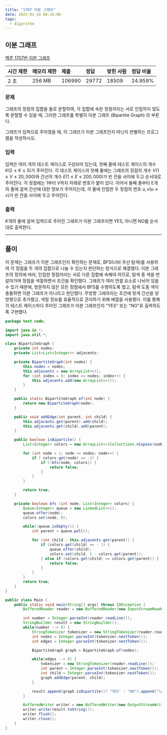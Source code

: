 ```yaml
---
title: "1707 이분 그래프"
date: 2025-01-24 00:34:00
tags: 
  - Algorithm
---
```



## 이분 그래프

[백준 1707번 이분 그래프](https://www.acmicpc.net/problem/1707)

| 시간 제한 | 메모리 제한 | 제출     | 정답    | 맞힌 사람 | 정답 비율   |
|:------|:-------|:-------|:------|:------|:--------|
| 2 초   | 256 MB | 106990 | 29772 | 18509 | 24.959% |

### 문제

그래프의 정점의 집합을 둘로 분할하여, 
각 집합에 속한 정점끼리는 서로 인접하지 않도록 분할할 수 있을 때, 
그러한 그래프를 특별히 이분 그래프 (Bipartite Graph) 라 부른다.

그래프가 입력으로 주어졌을 때, 
이 그래프가 이분 그래프인지 아닌지 판별하는 프로그램을 작성하시오.

### 입력

입력은 여러 개의 테스트 케이스로 구성되어 있는데, 
첫째 줄에 테스트 케이스의 개수 $K(2 ≤ K ≤ 5)$가 주어진다. 
각 테스트 케이스의 첫째 줄에는 그래프의 정점의 개수 $V(1 ≤ V ≤ 20,000)$와 간선의 개수 $E(1 ≤ E ≤ 200,000)$가 빈 칸을 사이에 두고 순서대로 주어진다. 
각 정점에는 1부터 $V$까지 차례로 번호가 붙어 있다. 
이어서 둘째 줄부터 E개의 줄에 걸쳐 간선에 대한 정보가 주어지는데,
각 줄에 인접한 두 정점의 번호 $u, v (u ≠ v)$가 빈 칸을 사이에 두고 주어진다.

### 출력

$K$개의 줄에 걸쳐 입력으로 주어진 그래프가 이분 그래프이면 YES, 아니면 NO를 순서대로 출력한다.

---

## 풀이

이 문제는 그래프가 이분 그래프인지 확인하는 문제로, 
BFS(너비 우선 탐색)를 사용하여 각 정점을 두 개의 집합으로 나눌 수 있는지 판단하는 방식으로 해결했다.
이분 그래프의 정의에 따라, 인접한 정점끼리는 서로 다른 집합에 속해야 하므로, 
탐색 중 색을 번갈아가며 정점을 색칠하면서 조건을 확인했다. 
그래프가 여러 연결 요소로 나뉘어 있을 수 있기 때문에, 
방문하지 않은 모든 정점에서 BFS를 수행하도록 했고, 
탐색 도중 색이 충돌하면 이분 그래프가 아니라고 판단했다.
무방향 그래프라는 조건에 맞게 간선을 양방향으로 추가했고, 
색칠 정보를 효율적으로 관리하기 위해 배열을 사용했다. 
이를 통해 각 테스트 케이스마다 주어진 그래프가 이분 그래프인지 "YES" 또는 "NO"로 출력하도록 구현했다.

```java
package test.code;

import java.io.*;
import java.util.*;

class BipartiteGraph {
    private int nodes;
    private List<List<Integer>> adjacents;

    private BipartiteGraph(int nodes) {
        this.nodes = nodes;
        this.adjacents = new ArrayList<>();
        for (int index = 0; index <= nodes; index++) {
            this.adjacents.add(new ArrayList<>());
        }
    }

    public static BipartiteGraph of(int node) {
        return new BipartiteGraph(node);
    }

    public void addEdge(int parent, int child) {
        this.adjacents.get(parent).add(child);
        this.adjacents.get(child).add(parent);
    }

    public boolean isBipartite() {
        List<Integer> colors = new ArrayList<>(Collections.nCopies(nodes + 1, -1));

        for (int node = 1; node <= nodes; node++) {
            if ( colors.get(node) == -1) {
                if (!bfs(node, colors)) {
                    return false;
                }
            }
        }

        return true;
    }

    private boolean bfs (int node, List<Integer> colors) {
        Queue<Integer> queue = new LinkedList<>();
        queue.offer(node);
        colors.set(node, 0);

        while(!queue.isEmpty()) {
            int parent = queue.poll();

            for (int child : this.adjacents.get(parent)) {
                if (colors.get(child) == - 1) {
                    queue.offer(child);
                    colors.set(child, 1 - colors.get(parent));
                } else if (colors.get(child) == colors.get(parent)) {
                    return false;
                }
            }
        }
        return true;
    }
}

public class Main {
    public static void main(String[] args) throws IOException {
        BufferedReader reader = new BufferedReader(new InputStreamReader(System.in));

        int number = Integer.parseInt(reader.readLine());
        StringBuilder result = new StringBuilder();
        while(number --> 0) {
            StringTokenizer tokenizer = new StringTokenizer(reader.readLine());
            int nodes = Integer.parseInt(tokenizer.nextToken());
            int edges = Integer.parseInt(tokenizer.nextToken());

            BipartiteGraph graph = BipartiteGraph.of(nodes);

            while(edges --> 0) {
                tokenizer = new StringTokenizer(reader.readLine());
                int parent = Integer.parseInt(tokenizer.nextToken());
                int child = Integer.parseInt(tokenizer.nextToken());
                graph.addEdge(parent, child);
            }

            result.append(graph.isBipartite()? "YES" : "NO").append("\n");
        }

        BufferedWriter writer = new BufferedWriter(new OutputStreamWriter(System.out));
        writer.write(result.toString());
        writer.flush();
        writer.close();
    }
}

```